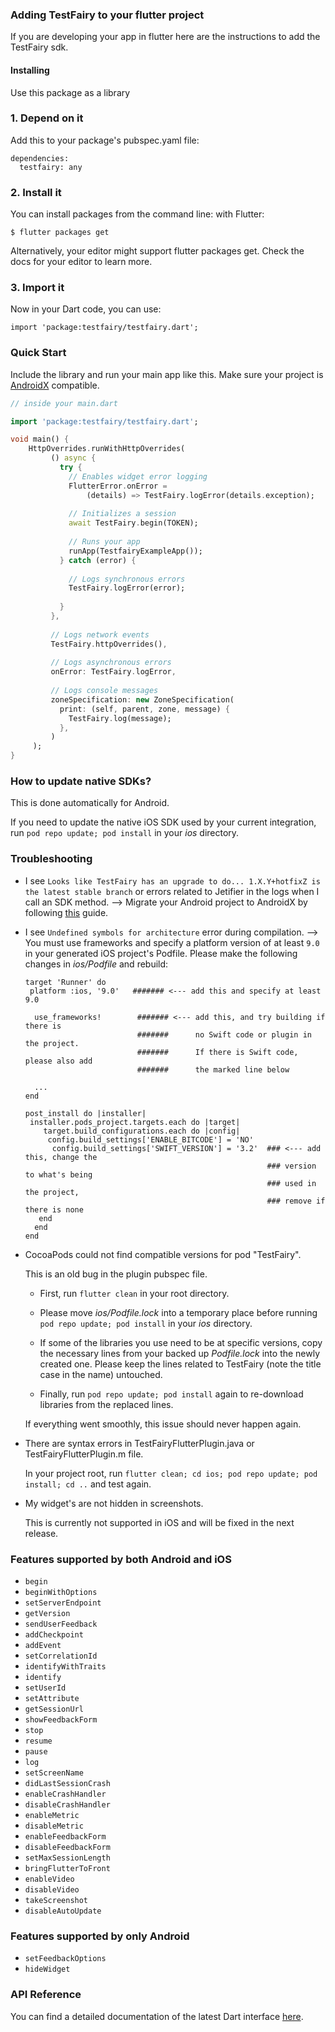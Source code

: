 ### Adding TestFairy to your flutter project

If you are developing your app in flutter here are the instructions to add the TestFairy sdk.

#### Installing
Use this package as a library

### 1. Depend on it
Add this to your package's pubspec.yaml file:

```
dependencies:
  testfairy: any
```

### 2. Install it
You can install packages from the command line:
with Flutter:
```
$ flutter packages get
```
Alternatively, your editor might support flutter packages get. Check the docs for your editor to learn more.

### 3. Import it
Now in your Dart code, you can use:
```
import 'package:testfairy/testfairy.dart';
```

### Quick Start
Include the library and run your main app like this. Make sure your project is [AndroidX](https://flutter.dev/docs/development/androidx-migration) compatible.

```dart
// inside your main.dart

import 'package:testfairy/testfairy.dart';

void main() {
    HttpOverrides.runWithHttpOverrides(
         () async {
           try {
             // Enables widget error logging
             FlutterError.onError =
                 (details) => TestFairy.logError(details.exception);
   
             // Initializes a session
             await TestFairy.begin(TOKEN);
   
             // Runs your app
             runApp(TestfairyExampleApp());
           } catch (error) {
   
             // Logs synchronous errors
             TestFairy.logError(error);
   
           }
         },
   
         // Logs network events
         TestFairy.httpOverrides(),
   
         // Logs asynchronous errors
         onError: TestFairy.logError,
   
         // Logs console messages
         zoneSpecification: new ZoneSpecification(
           print: (self, parent, zone, message) {
             TestFairy.log(message);
           },
         )
     );
}
```

### How to update native SDKs?
This is done automatically for Android. 

If you need to update the native iOS SDK used by your current integration, run `pod repo update; pod install` in your *ios* directory.

### Troubleshooting

* I see `Looks like TestFairy has an upgrade to do... 1.X.Y+hotfixZ is the latest stable branch` or errors related to Jetifier in the logs when I call an SDK method. --> Migrate your Android project to AndroidX by following [this](https://flutter.dev/docs/development/androidx-migration) guide.

* I see `Undefined symbols for architecture` error during compilation. --> You must use frameworks and specify a platform version of at least `9.0` in your generated iOS project's Podfile. Please make the following changes in *ios/Podfile* and rebuild:

  ```
  target 'Runner' do
   platform :ios, '9.0'   ####### <--- add this and specify at least 9.0

    use_frameworks!        ####### <--- add this, and try building if there is 
                           #######      no Swift code or plugin in the project.
                           #######      If there is Swift code, please also add 
                           #######      the marked line below
  
    ...
  end

  post_install do |installer|
   installer.pods_project.targets.each do |target|
      target.build_configurations.each do |config|
       config.build_settings['ENABLE_BITCODE'] = 'NO'
        config.build_settings['SWIFT_VERSION'] = '3.2'  ### <--- add this, change the 
                                                        ### version to what's being
                                                        ### used in the project, 
                                                        ### remove if there is none
     end
    end
  end
  ```

* CocoaPods could not find compatible versions for pod "TestFairy".

  This is an old bug in the plugin pubspec file. 
  
  - First, run `flutter clean` in your root directory. 

  - Please move *ios/Podfile.lock* into a temporary place before running `pod repo update; pod install` in your *ios* directory. 

  - If some of the libraries you use need to be at specific versions, copy the necessary lines from your backed up *Podfile.lock* into the newly created one. Please keep the lines related to TestFairy (note the title case in the name) untouched.

  - Finally, run `pod repo update; pod install` again to re-download libraries from the replaced lines.
   
   If everything went smoothly, this issue should never happen again.

* There are syntax errors in TestFairyFlutterPlugin.java or TestFairyFlutterPlugin.m file.

  In your project root, run `flutter clean; cd ios; pod repo update; pod install; cd ..` and test again.

* My widget's are not hidden in screenshots.

  This is currently not supported in iOS and will be fixed in the next release.

### Features supported by both Android and iOS

* `begin`
* `beginWithOptions`
* `setServerEndpoint`
* `getVersion`
* `sendUserFeedback`
* `addCheckpoint`
* `addEvent`
* `setCorrelationId`
* `identifyWithTraits`
* `identify`
* `setUserId`
* `setAttribute`
* `getSessionUrl`
* `showFeedbackForm`
* `stop`
* `resume`
* `pause`
* `log`
* `setScreenName`
* `didLastSessionCrash`
* `enableCrashHandler`
* `disableCrashHandler`
* `enableMetric`
* `disableMetric`
* `enableFeedbackForm`
* `disableFeedbackForm`
* `setMaxSessionLength`
* `bringFlutterToFront`
* `enableVideo`
* `disableVideo`
* `takeScreenshot`
* `disableAutoUpdate`

### Features supported by only Android

* `setFeedbackOptions`
* `hideWidget`

### API Reference
You can find a detailed documentation of the latest Dart interface [here](https://pub.dartlang.org/documentation/testfairy/latest/).
